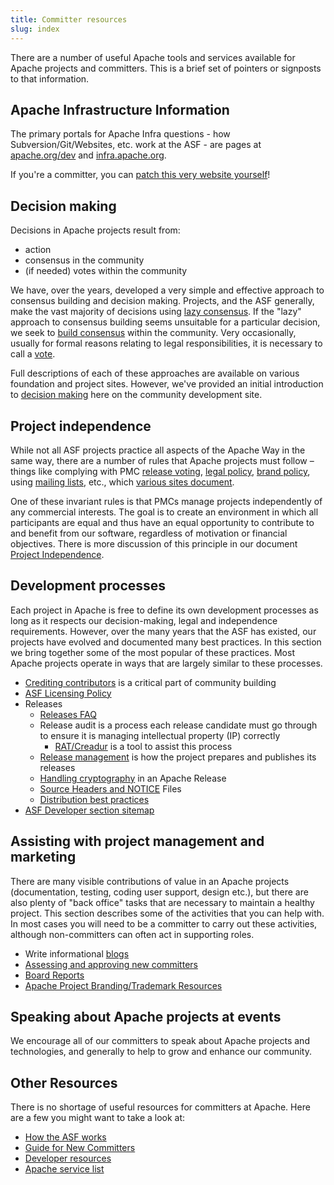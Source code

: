```yaml
---
title: Committer resources
slug: index
---
```


There are a number of useful Apache tools and services available for Apache projects
 and committers.  This is a brief set of pointers or signposts to that information.

## Apache Infrastructure Information

The primary portals for Apache Infra questions - how Subversion/Git/Websites, etc. work at the ASF - are pages at <a href="https://www.apache.org/dev/" target="_blank">apache.org/dev</a> and <a href="https://www.infra.apache.org" target="_blank">infra.apache.org</a>.

If you're a committer, you can [patch this very website yourself][2]!

## Decision making

Decisions in Apache projects result from:

  - action
  - consensus in the community 
  - (if needed) votes within the community

We have, over the years, developed a very simple and effective approach to 
consensus building and decision making. Projects, and the ASF generally, make the vast majority of decisions
using [lazy consensus][3]. If the "lazy" approach to consensus building seems
unsuitable for a particular decision, we seek to [build consensus][4] within
the community. Very occasionally, usually for formal reasons relating to legal 
responsibilities, it is necessary to call a [vote][5].

Full descriptions of each of these approaches are available on various foundation 
and project sites. However, we've provided an initial introduction to [decision
making][6] here on the community development site.

## Project independence

While not all ASF projects practice all aspects of the Apache Way in the same way, there are a number of rules that Apache 
projects must follow – things like complying with PMC 
[release voting][7], [legal policy][8], [brand policy][9], 
using [mailing lists][10], etc., which [various sites document][11]. 

One of these invariant rules is that PMCs manage projects
independently of any commercial interests. The goal is to create an 
environment in which all participants are equal and thus have an equal
opportunity to contribute to and benefit from our software, regardless
of motivation or financial objectives. There is more discussion of this principle
in our document [Project Independence][12].

<a name="Index-Assistingwithprojectmanagement"></a>

## Development processes

Each project in Apache is free to define its own development processes as 
long as it respects our decision-making, legal and independence requirements.
However, over the many years that the ASF has existed, our projects have evolved and documented many best practices. In this section we 
bring together some of the most popular of these practices. Most Apache projects
operate in ways that are largely similar to these processes.

  * [Crediting contributors][13] is a critical part of community building
  * [ASF Licensing Policy][14]
  * Releases
    * [Releases FAQ][15]
    * Release audit is a process each release candidate must go through to ensure it is managing intellectual property (IP) correctly
      * [RAT/Creadur][16] is a tool to assist this process
    * [Release management][17] is how the project prepares and publishes its releases
    * [Handling cryptography][18] in an Apache Release
    * [Source Headers and NOTICE][19] Files
    * [Distribution best practices][20]
  * [ASF Developer section sitemap][21]

## Assisting with project management and marketing

There are many visible contributions of value in an Apache projects
(documentation, testing, coding user support, design etc.), but there are
also plenty of "back office" tasks that are necessary to maintain a healthy
project. This section describes some of the activities that you can help
with. In most cases you will need to be a committer to carry out these
activities, although non-committers can often act in supporting roles.

 * Write informational [blogs][22]
 * [Assessing and approving new committers](/newcommitter.html)
 * [Board Reports](/boardreport.html)
 * [Apache Project Branding/Trademark Resources](https://www.apache.org/foundation/marks/resources)

## Speaking about Apache projects at events

We encourage all of our committers to speak about Apache projects and 
technologies, and generally to help to grow and enhance our community.

## Other Resources

There is no shortage of useful resources for committers at Apache. Here are a few you might want to take a look at:

  - [How the ASF works][23]
  - [Guide for New Committers][24]
  - [Developer resources][25]
  - [Apache service list][26]


  [1]: https://www.apache.org/dev/
  [2]: /newbiefaq.html#websitecms
  [3]: /committers/lazyConsensus.html
  [4]: /committers/consensusBuilding.html
  [5]: /committes/voting.html
  [6]: /committers/decisionMaking.html
  [7]: https://www.apache.org/legal/release-policy.html
  [8]: https://www.apache.org/legal/
  [9]: https://www.apache.org/foundation/marks/
  [10]: https://www.apache.org/dev/#mail
  [11]: https://blogs.apache.org/comdev/entry/what_makes_apache_projects_different
  [12]: /projectIndependence.html
  [13]: https://subversion.apache.org/docs/community-guide/conventions.html#crediting
  [14]: https://www.apache.org/legal/resolved.html
  [15]: https://www.apache.org/legal/release-policy.html
  [16]: https://incubator.apache.org/rat/
  [17]: https://sling.apache.org/site/release-management.html
  [18]: https://infra.apache.org/crypto.html
  [19]: https://www.apache.org/legal/src-headers.html
  [20]: https://incubator.apache.org/guides/releasemanagement.html#distribution-best-practice
  [21]: https://www.apache.org/dev/
  [22]: https://infra.apache.org/project-blogs
  [23]: https://www.apache.org/foundation/how-it-works.html
  [24]: https://infra.apache.org/new-committers-guide.html
  [25]: https://www.apache.org/dev
  [26]: https://infra.apache.org/services.html
